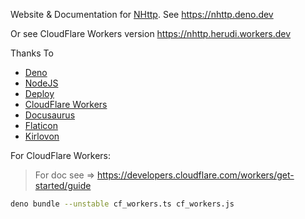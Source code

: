 Website & Documentation for [NHttp](https://github.com/nhttp/nhttp). See https://nhttp.deno.dev

Or see CloudFlare Workers version https://nhttp.herudi.workers.dev

Thanks To
* [Deno](https://deno.land/)
* [NodeJS](https://nodejs.org/)
* [Deploy](https://deno.com/deploy)
* [CloudFlare Workers](https://workers.cloudflare.com)
* [Docusaurus](https://docusaurus.io/)
* [Flaticon](https://flaticon.com/)
* [Kirlovon](https://github.com/Kirlovon/Deno-Logo)

For CloudFlare Workers:
> For doc see => https://developers.cloudflare.com/workers/get-started/guide
```bash
deno bundle --unstable cf_workers.ts cf_workers.js
```